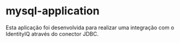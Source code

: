 # mysql-application
Esta aplicação foi desenvolvida para realizar uma integração com o IdentityIQ através do conector JDBC.
